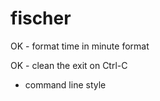 fischer
=======

OK - format time in minute format

OK - clean the exit on Ctrl-C

- command line style


